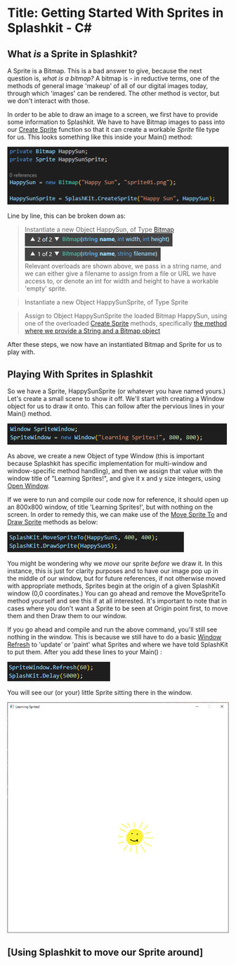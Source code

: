 # Title: Getting Started With Sprites in Splashkit - C#

## What _is_ a Sprite in Splashkit?

A Sprite is a Bitmap. This is a bad answer to give, because the next question is, _what is a
bitmap?_ A bitmap is - in reductive terms, one of the methods of general image 'makeup' of all of
our digital images today, through which 'images' can be rendered. The other method is vector, but we
don't interact with those.

In order to be able to draw an image to a screen, we first have to provide some information to
Splashkit. We have to have Bitmap images to pass into our
[Create Sprite](https://splashkit.io/api/sprites/#create-sprite) function so that it can create a
workable _Sprite_ file type for us. This looks something like this inside your Main() method:

![image](image1.png)

Line by line, this can be broken down as:

> Instantiate a new Object HappySun, of Type [Bitmap](https://splashkit.io/api/types/#bitmap) <br>
> ![image2](image2.png) ![image3](image3.png) <br> Relevant overloads are shown above, we pass in a string name,
> and we can either give a filename to assign from a file or URL we have access to, or denote an int
> for width and height to have a workable 'empty' sprite.

> Instantiate a new Object HappySunSprite, of Type Sprite

> Assign to Object HappySunSprite the loaded Bitmap HappySun, using one of the overloaded
> [Create Sprite](https://splashkit.io/api/sprites/#create-sprite) methods, specifically
> [the method where we provide a String and a Bitmap object](https://splashkit.io/api/sprites/#create-sprite-named)

After these steps, we now have an instantiated Bitmap and Sprite for us to play with.

## Playing With Sprites in Splashkit

So we have a Sprite, HappySunSprite (or whatever you have named yours.) Let's create a small scene
to show it off. We'll start with creating a Window object for us to draw it onto. This can follow
after the pervious lines in your Main() method.

![image4](image4.png)

As above, we create a new Object of type Window (this is important because Splashkit has specific
implementation for multi-window and window-specific method handling), and then we assign that value
with the window title of "Learning Sprites!", and give it x and y size integers, using
[Open Window](https://splashkit.io/api/windows/#open-window).

If we were to run and compile our code now for reference, it should open up an 800x800 window, of
title 'Learning Sprites!', but with nothing on the screen. In order to remedy this, we can make use
of the [Move Sprite To](https://splashkit.io/api/sprites/#move-sprite-to) and
[Draw Sprite](https://splashkit.io/api/sprites/#group-draw-sprite) methods as below:

![image5](image5.png)

You might be wondering why we _move_ our sprite _before_ we draw it. In this instance, this is just
for clarity purposes and to have our image pop up in the middle of our window, but for future
references, if not otherwise moved with appropriate methods, Sprites begin at the origin of a given
SplashKit window (0,0 coordinates.) You can go ahead and remove the MoveSpriteTo method yourself and
see this if at all interested. It's important to note that in cases where you don't want a Sprite to
be seen at Origin point first, to move them and then Draw them to our window.

If you go ahead and compile and run the above command, you'll still see nothing in the window. This
is because we still have to do a basic
[Window Refresh](https://splashkit.io/api/windows/#refresh-window) to 'update' or 'paint' what
Sprites and where we have told SplashKit to put them. After you add these lines to your Main() :

![image6](image6.png)

You will see our (or your) little Sprite sitting there in the window.

![image7](image7.png)

## [Using Splashkit to move our Sprite around]
